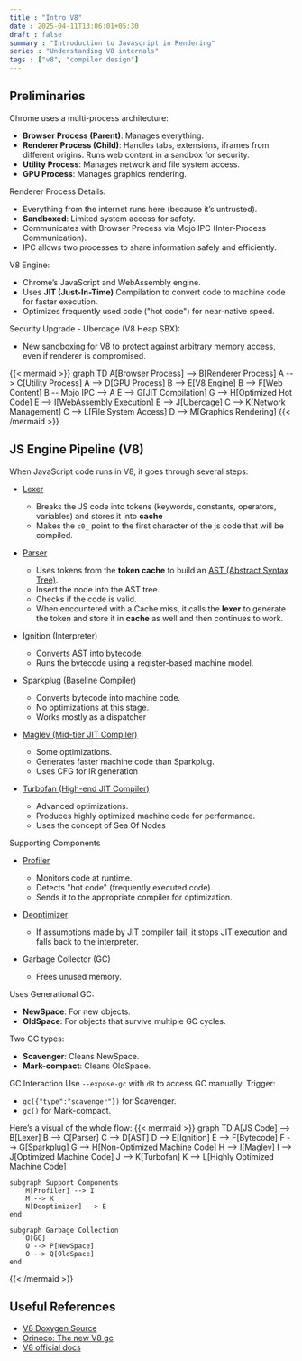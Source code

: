 ```yaml
---
title : "Intro V8"
date : 2025-04-11T13:06:01+05:30
draft : false
summary : "Introduction to Javascript in Rendering"
series : "Understanding V8 internals"
tags : ["v8", "compiler design"]
---
```


## Preliminaries

Chrome uses a multi-process architecture:
- **Browser Process (Parent)**: Manages everything.
- **Renderer Process (Child)**: Handles tabs, extensions, iframes from different origins. Runs web content in a sandbox for security.
- **Utility Process**: Manages network and file system access.
- **GPU Process**: Manages graphics rendering.

Renderer Process Details:
- Everything from the internet runs here (because it’s untrusted).
- **Sandboxed**: Limited system access for safety.
- Communicates with Browser Process via Mojo IPC (Inter-Process Communication).
- IPC allows two processes to share information safely and efficiently.

V8 Engine:
- Chrome’s JavaScript and WebAssembly engine.
- Uses **JIT (Just-In-Time)** Compilation to convert code to machine code for faster execution.
- Optimizes frequently used code ("hot code") for near-native speed.

Security Upgrade - Ubercage (V8 Heap SBX):
- New sandboxing for V8 to protect against arbitrary memory access, even if renderer is compromised.

{{< mermaid >}}
graph TD
    A[Browser Process] --> B[Renderer Process]
    A --> C[Utility Process]
    A --> D[GPU Process]
    B --> E[V8 Engine]
    B --> F[Web Content]
    B -- Mojo IPC --> A
    E --> G[JIT Compilation]
    G --> H[Optimized Hot Code]
    E --> I[WebAssembly Execution]
    E --> J[Ubercage]
    C --> K[Network Management]
    C --> L[File System Access]
    D --> M[Graphics Rendering]
{{< /mermaid >}}

## JS Engine Pipeline (V8)
When JavaScript code runs in V8, it goes through several steps:
- [Lexer](https://w1redch4d.github.io/post/lexical-analysis/)
    - Breaks the JS code into tokens (keywords, constants, operators, variables) and stores it into **cache**
    - Makes the `c0_` point to the first character of the js code that will be compiled.
- [Parser](https://v8-docs.vercel.app/parser_8cc_source.html#l00668)
    - Uses tokens from the **token cache** to build an [AST (Abstract Syntax Tree)](https://source.chromium.org/chromium/chromium/src/+/main:v8/src/ast/ast.cc).
    - Insert the node into the AST tree.
    - Checks if the code is valid.
    - When encountered with a Cache miss, it calls the **lexer** to generate the token and store it in **cache** as well and then continues to work.
    
- Ignition (Interpreter)
    - Converts AST into bytecode.
    - Runs the bytecode using a register-based machine model.

- Sparkplug (Baseline Compiler)
    - Converts bytecode into machine code.
    - No optimizations at this stage.
    - Works mostly as a dispatcher

- [Maglev (Mid-tier JIT Compiler)](https://source.chromium.org/chromium/chromium/src/+/main:v8/src/maglev/maglev.cc)
    - Some optimizations.
    - Generates faster machine code than Sparkplug.
    - Uses CFG for IR generation

- [Turbofan (High-end JIT Compiler)](https://source.chromium.org/chromium/chromium/src/+/main:v8/src/compiler/turbofan-enabled.cc)
    - Advanced optimizations.
    - Produces highly optimized machine code for performance.
    - Uses the concept of Sea Of Nodes

Supporting Components
- [Profiler](https://source.chromium.org/chromium/chromium/src/+/main:v8/src/profiler/profiler-stats.cc)
    - Monitors code at runtime.
    - Detects "hot code" (frequently executed code).
    - Sends it to the appropriate compiler for optimization.

- [Deoptimizer](https://source.chromium.org/chromium/chromium/src/+/main:v8/src/deoptimizer/deoptimizer.cc)
    - If assumptions made by JIT compiler fail, it stops JIT execution and falls back to the interpreter.

- Garbage Collector (GC)
    - Frees unused memory.

Uses Generational GC:
- **NewSpace**: For new objects.
- **OldSpace**: For objects that survive multiple GC cycles.

Two GC types:
- **Scavenger**: Cleans NewSpace.
- **Mark-compact**: Cleans OldSpace.

GC Interaction
Use `--expose-gc` with `d8` to access GC manually.
Trigger:
- `gc({"type":"scavenger"})` for Scavenger.
- `gc()` for Mark-compact.

Here’s a visual of the whole flow:
{{< mermaid >}}
graph TD
    A[JS Code] --> B[Lexer]
    B --> C[Parser]
    C --> D[AST]
    D --> E[Ignition]
    E --> F[Bytecode]
    F --> G[Sparkplug]
    G --> H[Non-Optimized Machine Code]
    H --> I[Maglev]
    I --> J[Optimized Machine Code]
    J --> K[Turbofan]
    K --> L[Highly Optimized Machine Code]

    subgraph Support Components
        M[Profiler] --> I
        M --> K
        N[Deoptimizer] --> E
    end

    subgraph Garbage Collection
        O[GC]
        O --> P[NewSpace]
        O --> Q[OldSpace]
    end
{{< /mermaid >}}

## Useful References

- [V8 Doxygen Source](https://v8-docs.vercel.app)
- [Orinoco: The new V8 gc](https://www.youtube.com/watch?v=Scxz6jVS4Ls&t=683s)
- [V8 official docs](https://v8.dev)